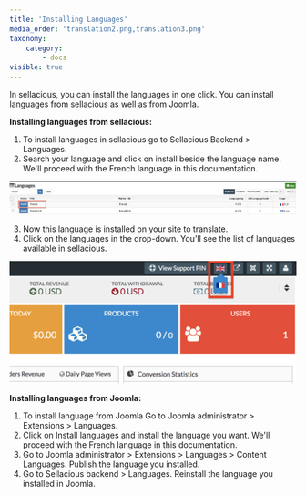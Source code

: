 ```yaml
---
title: 'Installing Languages'
media_order: 'translation2.png,translation3.png'
taxonomy:
    category:
        - docs
visible: true
---
```


In sellacious, you can install the languages in one click. You can install languages from sellacious as well as from Joomla.

**Installing languages from sellacious:**
1. To install languages in sellacious go to Sellacious Backend > Languages.
2. Search your language and click on install beside the language name. We'll proceed with the French language in this documentation.

![](translation2.png)

3. Now this language is installed on your site to translate.
4. Click on the languages in the drop-down. You'll see the list of languages available in sellacious.

![](translation3.png)

**Installing languages from Joomla:**
1. To install language from Joomla Go to Joomla administrator > Extensions > Languages.
2. Click on Install languages and install the language you want. We'll proceed with the French language in this documentation.
3. Go to Joomla administrator > Extensions > Languages > Content Languages. Publish the language you installed.
4. Go to Sellacious backend > Languages. Reinstall the language you installed in Joomla.